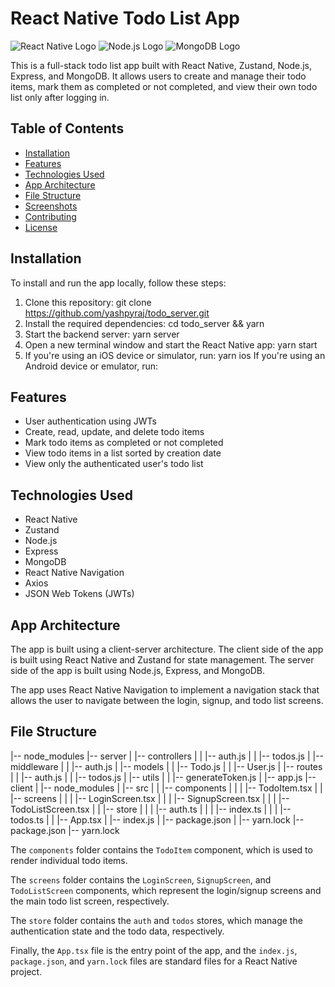 # React Native Todo List App

![React Native Logo](https://img.icons8.com/office/80/000000/react.png)
![Node.js Logo](https://img.icons8.com/color/80/000000/nodejs.png)
![MongoDB Logo](https://img.icons8.com/color/80/000000/mongodb.png)

This is a full-stack todo list app built with React Native, Zustand, Node.js, Express, and MongoDB. It allows users to create and manage their todo items, mark them as completed or not completed, and view their own todo list only after logging in.

## Table of Contents

- [Installation](#installation)
- [Features](#features)
- [Technologies Used](#technologies-used)
- [App Architecture](#app-architecture)
- [File Structure](#file-structure)
- [Screenshots](#screenshots)
- [Contributing](#contributing)
- [License](#license)

## Installation

To install and run the app locally, follow these steps:

1. Clone this repository:
git clone https://github.com/yashpyraj/todo_server.git
2. Install the required dependencies:
cd todo_server && yarn
3. Start the backend server:
yarn server
4. Open a new terminal window and start the React Native app:
yarn start
5. If you're using an iOS device or simulator, run:
yarn ios
If you're using an Android device or emulator, run:

## Features

- User authentication using JWTs
- Create, read, update, and delete todo items
- Mark todo items as completed or not completed
- View todo items in a list sorted by creation date
- View only the authenticated user's todo list

## Technologies Used

- React Native
- Zustand
- Node.js
- Express
- MongoDB
- React Native Navigation
- Axios
- JSON Web Tokens (JWTs)

## App Architecture

The app is built using a client-server architecture. The client side of the app is built using React Native and Zustand for state management. The server side of the app is built using Node.js, Express, and MongoDB.

The app uses React Native Navigation to implement a navigation stack that allows the user to navigate between the login, signup, and todo list screens.

## File Structure

|-- node_modules
|-- server
|   |-- controllers
|   |   |-- auth.js
|   |   |-- todos.js
|   |-- middleware
|   |   |-- auth.js
|   |-- models
|   |   |-- Todo.js
|   |   |-- User.js
|   |-- routes
|   |   |-- auth.js
|   |   |-- todos.js
|   |-- utils
|   |   |-- generateToken.js
|   |-- app.js
|-- client
|   |-- node_modules
|   |-- src
|   |   |-- components
|   |   |   |-- TodoItem.tsx
|   |   |-- screens
|   |   |   |-- LoginScreen.tsx
|   |   |   |-- SignupScreen.tsx
|   |   |   |-- TodoListScreen.tsx
|   |   |-- store
|   |   |   |-- auth.ts
|   |   |   |-- index.ts
|   |   |   |-- todos.ts
|   |   |-- App.tsx
|   |-- index.js
|   |-- package.json
|   |-- yarn.lock
|-- package.json
|-- yarn.lock





The `components` folder contains the `TodoItem` component, which is used to render individual todo items.

The `screens` folder contains the `LoginScreen`, `SignupScreen`, and `TodoListScreen` components, which represent the login/signup screens and the main todo list screen, respectively.

The `store` folder contains the `auth` and `todos` stores, which manage the authentication state and the todo data, respectively.

Finally, the `App.tsx` file is the entry point of the app, and the `index.js`, `package.json`, and `yarn.lock` files are standard files for a React Native project.

